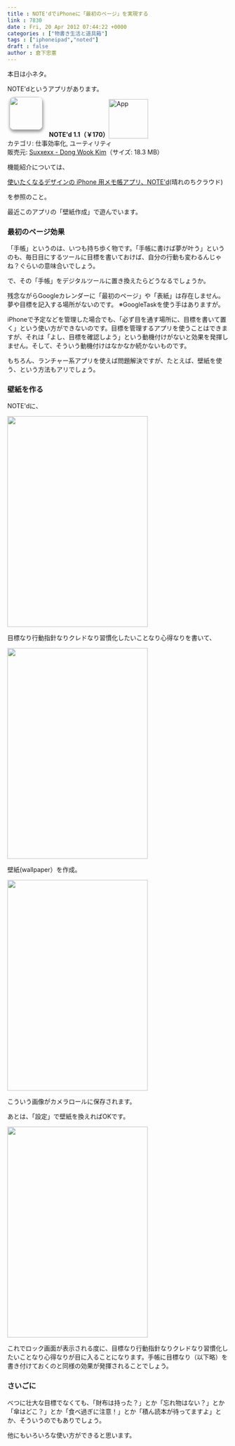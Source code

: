 ```yaml
---
title : NOTE'dでiPhoneに「最初のページ」を実現する
link : 7830
date : Fri, 20 Apr 2012 07:44:22 +0000
categories : ["物書き生活と道具箱"]
tags : ["iphoneipad","noted"]
draft : false
author : 倉下忠憲
---
```


本日は小ネタ。

NOTE'dというアプリがあります。

<a href="http://click.linksynergy.com/fs-bin/stat?id=Q0goZPzeHEw&offerid=94348&type=3&subid=0&tmpid=2192&RD_PARM1=http%253A%252F%252Fitunes.apple.com%252Fjp%252Fapp%252Fnoted%252Fid507362852%253Fmt%253D8%2526uo%253D4%2526partnerId%253D30" target="_blank" rel="nofollow"><img width="75" class="alignleft" align="left" src="http://a3.mzstatic.com/us/r1000/077/Purple/v4/b6/20/76/b620768a-e5c7-6abd-423e-f39c6abc914d/mzm.hxgedbhp.75x75-65.png" style="border-radius: 11px 11px 11px 11px;-moz-border-radius: 11px 11px 11px 11px;-webkit-border-radius: 11px 11px 11px 11px;box-shadow: 1px 4px 6px 1px #999999;-moz-box-shadow: 1px 4px 6px 1px #999999;-webkit-box-shadow: 1px 4px 6px 1px #999999;margin: -5px 15px 1px 5px;"></a><strong> NOTE'd 1.1（￥170）</strong><a href="http://click.linksynergy.com/fs-bin/stat?id=Q0goZPzeHEw&offerid=94348&type=3&subid=0&tmpid=2192&RD_PARM1=http%253A%252F%252Fitunes.apple.com%252Fjp%252Fapp%252Fnoted%252Fid507362852%253Fmt%253D8%2526uo%253D4%2526partnerId%253D30" target="_blank" rel="nofollow"><img src="http://r.mzstatic.com/htmlResources/2338/images/viewinitunes_jp.png" style="vertical-align:bottom;" width="90" alt="App"></a><br> カテゴリ: 仕事効率化, ユーティリティ<br> 販売元: <a href="http://click.linksynergy.com/fs-bin/stat?id=Q0goZPzeHEw&offerid=94348&type=3&subid=0&tmpid=2192&RD_PARM1=http%253A%252F%252Fitunes.apple.com%252Fjp%252Fartist%252Fsuxxexx%252Fid507362855%253Fuo%253D4%2526partnerId%253D30" target="_blank" rel="nofollow">Suxxexx - Dong Wook Kim</a>（サイズ: 18.3 MB）<br style="clear: both;">

機能紹介については、

<a href="http://notes.preston-net.com/2012/04/iphone-noted.html">使いたくなるデザインの iPhone 用メモ帳アプリ、NOTE'd</a>(晴れのちクラウド)

を参照のこと。

最近このアプリの「壁紙作成」で遊んでいます。

<h3>最初のページ効果</h3>
「手帳」というのは、いつも持ち歩く物です。「手帳に書けば夢が叶う」というのも、毎日目にするツールに目標を書いておけば、自分の行動も変わるんじゃね？ぐらいの意味合いでしょう。

で、その「手帳」をデジタルツールに置き換えたらどうなるでしょうか。

残念ながらGoogleカレンダーに「最初のページ」や「表紙」は存在しません。夢や目標を記入する場所がないのです。
※GoogleTaskを使う手はありますが。

iPhoneで予定などを管理した場合でも、「必ず目を通す場所に、目標を書いて置く」という使い方ができないのです。目標を管理するアプリを使うことはできますが、それは「よし、目標を確認しよう」という動機付けがないと効果を発揮しません。そして、そういう動機付けはなかなか続かないものです。

もちろん、ランチャー系アプリを使えば問題解決ですが、たとえば、壁紙を使う、という方法もアリでしょう。

<h3>壁紙を作る</h3>
NOTE'dに、

<a href="https://rashita.net/blog/wp-content/uploads/2012/04/20120420161955.png"><img src="https://rashita.net/blog/wp-content/uploads/2012/04/20120420161955.png" alt="" title="20120420161955" width="320" height="480" class="alignnone size-full wp-image-7831" /></a>

目標なり行動指針なりクレドなり習慣化したいことなり心得なりを書いて、

<a href="https://rashita.net/blog/wp-content/uploads/2012/04/20120420161957.png"><img src="https://rashita.net/blog/wp-content/uploads/2012/04/20120420161957.png" alt="" title="20120420161957" width="320" height="480" class="alignnone size-full wp-image-7832" /></a>


壁紙(wallpaper）を作成。


<a href="https://rashita.net/blog/wp-content/uploads/2012/04/20120420162002.jpg"><img src="https://rashita.net/blog/wp-content/uploads/2012/04/20120420162002.jpg" alt="" title="20120420162002" width="320" height="480" class="alignnone size-full wp-image-7833" /></a>

こういう画像がカメラロールに保存されます。

あとは、「設定」で壁紙を換えればOKです。

<a href="https://rashita.net/blog/wp-content/uploads/2012/04/20120420162042.png"><img src="https://rashita.net/blog/wp-content/uploads/2012/04/20120420162042.png" alt="" title="20120420162042" width="320" height="480" class="alignnone size-full wp-image-7834" /></a>

これでロック画面が表示される度に、目標なり行動指針なりクレドなり習慣化したいことなり心得なりが目に入ることになります。手帳に目標なり（以下略）を書き付けておくのと同様の効果が発揮されることでしょう。

<h3>さいごに</h3>
べつに壮大な目標でなくても、「財布は持った？」とか「忘れ物はない？」とか「傘はどこ？」とか「食べ過ぎに注意！」とか「積ん読本が待ってますよ」とか、そういうのでもありでしょう。

他にもいろいろな使い方ができると思います。